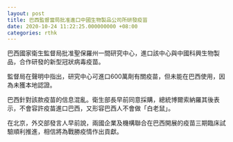 ```yaml
---
layout: post
title: 巴西監督當局批准進口中國生物製品公司所研發疫苗
date: 2020-10-24 11:22:25.000000000 +08:00
categories: rthk
---
```


巴西國家衛生監督局批准聖保羅州一間研究中心，進口該中心與中國科興生物製品，合作研發的新型冠狀病毒疫苗。

監督局在聲明中指出，研究中心可進口600萬劑有關疫苗，但未能在巴西使用，因為未獲本地認證。

巴西針對該款疫苗的信息混亂。衛生部長早前同意採購，總統博爾索納羅其後表示，不會容許疫苗進口巴西，又形容巴西人不會做「白老鼠」。

在北京，外交部發言人早前說，兩國企業及機構聯合在巴西開展的疫苗三期臨床試驗順利推進，相信將為戰勝疫情作出貢獻。
